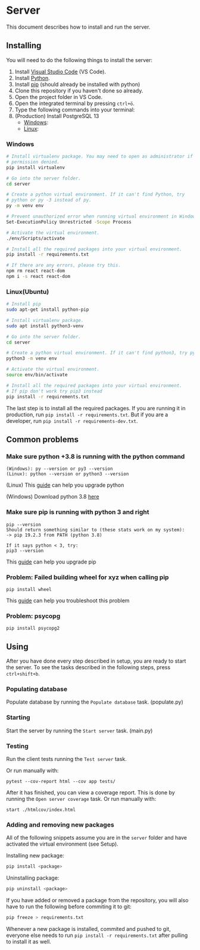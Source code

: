 # Server

This document describes how to install and run the server.

## Installing

You will need to do the following things to install the server:

1. Install [Visual Studio Code](https://code.visualstudio.com/) (VS Code).
2. Install [Python](https://www.python.org/downloads/).
3. Install [pip](https://pip.pypa.io/en/stable/installing/) (should already be installed with python)
4. Clone this repository if you haven't done so already.
5. Open the project folder in VS Code.
6. Open the integrated terminal by pressing `ctrl+ö`.
7. Type the following commands into your terminal:
8. (Production) Install PostgreSQL 13
   - [Windows](https://www.postgresql.org/):
   - [Linux](https://phoenixnap.com/kb/how-to-install-postgresql-on-ubuntu):

### Windows

```bash
# Install virtualenv package. You may need to open as administrator if you get
# permission denied.
pip install virtualenv

# Go into the server folder.
cd server

# Create a python virtual environment. If it can't find Python, try
# python or py -3 instead of py.
py -m venv env

# Prevent unauthorized error when running virtual environment in Windows.
Set-ExecutionPolicy Unrestricted -Scope Process

# Activate the virtual environment.
./env/Scripts/activate

# Install all the required packages into your virtual environment.
pip install -r requirements.txt

# If there are any errors, please try this.
npm rm react react-dom
npm i -s react react-dom
```

### Linux(Ubuntu)

```bash
# Install pip
sudo apt-get install python-pip

# Install virtualenv package.
sudo apt install python3-venv

# Go into the server folder.
cd server

# Create a python virtual environment. If it can't find python3, try python.
python3 -m venv env

# Activate the virtual environment.
source env/bin/activate

# Install all the required packages into your virtual environment.
# If pip don't work try pip3 instead
pip install -r requirements.txt

```

The last step is to install all the required packages.
If you are running it in production, run `pip install -r requirements.txt`.
But if you are a developer, run `pip install -r requirements-dev.txt`.

## Common problems

### Make sure python +3.8 is running with the python command

```
(Windows): py --version or py3 --version
(Linux): python --version or python3 --version
```

(Linux) This [guide](https://dev.to/serhatteker/how-to-upgrade-to-python-3-7-on-ubuntu-18-04-18-10-5hab)
can help you upgrade python

(Windows) Download python 3.8 [here](https://www.python.org/downloads/)

### Make sure pip is running with python 3 and right

```
pip --version
Should return something similar to (these stats work on my system):
-> pip 19.2.3 from PATH (python 3.8)

If it says python < 3, try:
pip3 --version
```

This [guide](https://pip.pypa.io/en/stable/installing/)
can help you upgrade pip

### Problem: Failed building wheel for xyz when calling pip

```
pip install wheel
```

This [guide](https://stackoverflow.com/questions/53204916/what-is-the-meaning-of-failed-building-wheel-for-x-in-pip-install)
can help you troubleshoot this problem

### Problem: psycopg

```
pip install psycopg2
```

## Using

After you have done every step described in setup, you are ready to start the server.
To see the tasks described in the following steps, press `ctrl+shift+b`.

### Populating database

Populate database by running the `Populate database` task. (populate.py)

### Starting

Start the server by running the `Start server` task. (main.py)

### Testing

Run the client tests running the `Test server` task.

Or run manually with:

```
pytest --cov-report html --cov app tests/
```

After it has finished, you can view a coverage report.
This is done by running the `Open server coverage` task.
Or run manually with:

```
start ./htmlcov/index.html
```

### Adding and removing new packages

All of the following snippets assume you are in the `server` folder and have activated the virtual environment (see Setup).

Installing new package:

```bash
pip install <package>
```

Uninstalling package:

```bash
pip uninstall <package>
```

If you have added or removed a package from the repository, you will also have to run the following before commiting it to git:

```bash
pip freeze > requirements.txt
```

Whenever a new package is installed, commited and pushed to git, everyone else needs to run `pip install -r requirements.txt` after pulling to install it as well.

